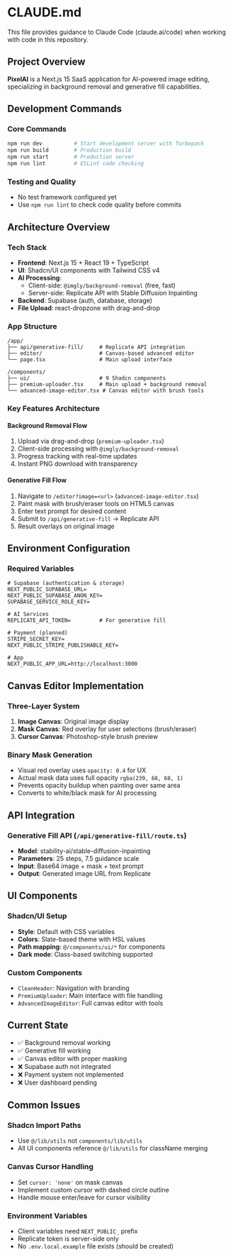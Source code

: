 # CLAUDE.md

This file provides guidance to Claude Code (claude.ai/code) when working with code in this repository.

## Project Overview
**PixelAI** is a Next.js 15 SaaS application for AI-powered image editing, specializing in background removal and generative fill capabilities.

## Development Commands

### Core Commands
```bash
npm run dev          # Start development server with Turbopack
npm run build        # Production build
npm run start        # Production server
npm run lint         # ESLint code checking
```

### Testing and Quality
- No test framework configured yet
- Use `npm run lint` to check code quality before commits

## Architecture Overview

### Tech Stack
- **Frontend**: Next.js 15 + React 19 + TypeScript
- **UI**: Shadcn/UI components with Tailwind CSS v4
- **AI Processing**: 
  - Client-side: `@imgly/background-removal` (free, fast)
  - Server-side: Replicate API with Stable Diffusion Inpainting
- **Backend**: Supabase (auth, database, storage)
- **File Upload**: react-dropzone with drag-and-drop

### App Structure
```
/app/
├── api/generative-fill/     # Replicate API integration
├── editor/                  # Canvas-based advanced editor
└── page.tsx                 # Main upload interface

/components/
├── ui/                      # 9 Shadcn components
├── premium-uploader.tsx     # Main upload + background removal
└── advanced-image-editor.tsx # Canvas editor with brush tools
```

### Key Features Architecture

#### Background Removal Flow
1. Upload via drag-and-drop (`premium-uploader.tsx`)
2. Client-side processing with `@imgly/background-removal`
3. Progress tracking with real-time updates
4. Instant PNG download with transparency

#### Generative Fill Flow
1. Navigate to `/editor?image=<url>` (`advanced-image-editor.tsx`)
2. Paint mask with brush/eraser tools on HTML5 canvas
3. Enter text prompt for desired content
4. Submit to `/api/generative-fill` → Replicate API
5. Result overlays on original image

## Environment Configuration

### Required Variables
```env
# Supabase (authentication & storage)
NEXT_PUBLIC_SUPABASE_URL=
NEXT_PUBLIC_SUPABASE_ANON_KEY=
SUPABASE_SERVICE_ROLE_KEY=

# AI Services
REPLICATE_API_TOKEN=         # For generative fill

# Payment (planned)
STRIPE_SECRET_KEY=
NEXT_PUBLIC_STRIPE_PUBLISHABLE_KEY=

# App
NEXT_PUBLIC_APP_URL=http://localhost:3000
```

## Canvas Editor Implementation

### Three-Layer System
1. **Image Canvas**: Original image display
2. **Mask Canvas**: Red overlay for user selections (brush/eraser)
3. **Cursor Canvas**: Photoshop-style brush preview

### Binary Mask Generation
- Visual red overlay uses `opacity: 0.4` for UX
- Actual mask data uses full opacity `rgba(239, 68, 68, 1)`
- Prevents opacity buildup when painting over same area
- Converts to white/black mask for AI processing

## API Integration

### Generative Fill API (`/api/generative-fill/route.ts`)
- **Model**: stability-ai/stable-diffusion-inpainting
- **Parameters**: 25 steps, 7.5 guidance scale
- **Input**: Base64 image + mask + text prompt
- **Output**: Generated image URL from Replicate

## UI Components

### Shadcn/UI Setup
- **Style**: Default with CSS variables
- **Colors**: Slate-based theme with HSL values
- **Path mapping**: `@/components/ui/*` for components
- **Dark mode**: Class-based switching supported

### Custom Components
- `CleanHeader`: Navigation with branding
- `PremiumUploader`: Main interface with file handling
- `AdvancedImageEditor`: Full canvas editor with tools

## Current State
- ✅ Background removal working
- ✅ Generative fill working  
- ✅ Canvas editor with proper masking
- ❌ Supabase auth not integrated
- ❌ Payment system not implemented
- ❌ User dashboard pending

## Common Issues

### Shadcn Import Paths
- Use `@/lib/utils` not `components/lib/utils`
- All UI components reference `@/lib/utils` for className merging

### Canvas Cursor Handling  
- Set `cursor: 'none'` on mask canvas
- Implement custom cursor with dashed circle outline
- Handle mouse enter/leave for cursor visibility

### Environment Variables
- Client variables need `NEXT_PUBLIC_` prefix
- Replicate token is server-side only
- No `.env.local.example` file exists (should be created)